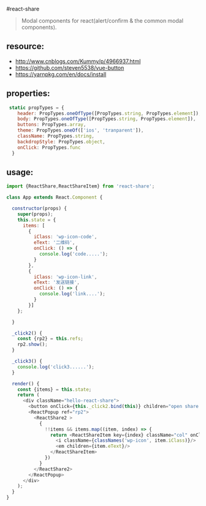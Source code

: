 #react-share
> Modal components for react(alert/confirm &amp; the common modal components).


## resource:
+ http://www.cnblogs.com/Kummy/p/4966937.html
+ https://github.com/steven5538/vue-button
+ https://yarnpkg.com/en/docs/install


## properties:
```javascript
 static propTypes = {
    header: PropTypes.oneOfType([PropTypes.string, PropTypes.element]),
    body: PropTypes.oneOfType([PropTypes.string, PropTypes.element]),
    buttons: PropTypes.array,
    theme: PropTypes.oneOf(['ios', 'tranparent']),
    className: PropTypes.string,
    backdropStyle: PropTypes.object,
    onClick: PropTypes.func
  }
```


## usage:
```javascript
import {ReactShare,ReactShareItem} from 'react-share';

class App extends React.Component {

  constructor(props) {
    super(props);
    this.state = {
      items: [
        {
          iClass: 'wp-icon-code',
          eText: '二维码',
          onClick: () => {
            console.log('code.....');
          }
        },
        {
          iClass: 'wp-icon-link',
          eText: '发送链接',
          onClick: () => {
            console.log('link....');
          }
        }]
    };

  }

  _click2() {
    const {rp2} = this.refs;
    rp2.show();
  }

  _click3() {
    console.log('click3......');
  }

  render() {
    const {items} = this.state;
    return (
      <div className="hello-react-share">
        <button onClick={this._click2.bind(this)} children="open share 2"/>
        <ReactPopup ref="rp2">
          <ReactShare2 >
            {
              !!items && items.map((item, index) => {
                return <ReactShareItem key={index} className="col" onClick={item.onClick.bind(this)}>
                  <i className={classNames('wp-icon', item.iClass)}/>
                  <em children={item.eText}/>
                </ReactShareItem>
              })
            }
          </ReactShare2>
        </ReactPopup>
      </div>
    );
  }
}

```
